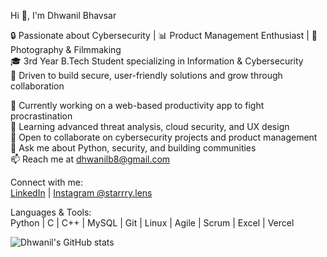 Hi 👋, I'm Dhwanil Bhavsar

🔒 Passionate about Cybersecurity | 📊 Product Management Enthusiast | 🎥 Photography & Filmmaking  
🎓 3rd Year B.Tech Student specializing in Information & Cybersecurity  
🚀 Driven to build secure, user-friendly solutions and grow through collaboration  

🔭 Currently working on a web-based productivity app to fight procrastination  
🌱 Learning advanced threat analysis, cloud security, and UX design  
👯 Open to collaborate on cybersecurity projects and product management  
💬 Ask me about Python, security, and building communities  
📫 Reach me at dhwanilb8@gmail.com  

Connect with me:  
[LinkedIn](https://www.linkedin.com/in/dhwanilll/) | [Instagram @starrry.lens](https://instagram.com/starrry.lens)

Languages & Tools:  
Python | C | C++ | MySQL | Git | Linux | Agile | Scrum | Excel | Vercel

![Dhwanil's GitHub stats](https://github-readme-stats.vercel.app/api?username=dhwanilll&show_icons=true&theme=radical)
